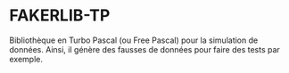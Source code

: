 # FAKERLIB-TP
Bibliothèque en Turbo Pascal (ou Free Pascal) pour la simulation de données. Ainsi, il génère des fausses de données pour faire des tests par exemple.
